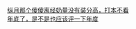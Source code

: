 [纵月那个傻傻离经奶量没有装分高，打本不看](http://tieba.baidu.com/p/3476107563?see_lz=1&pn=)   
[年底了，是不是也应该评一下年度](http://tieba.baidu.com/p/3475668829?see_lz=1&pn=)   
